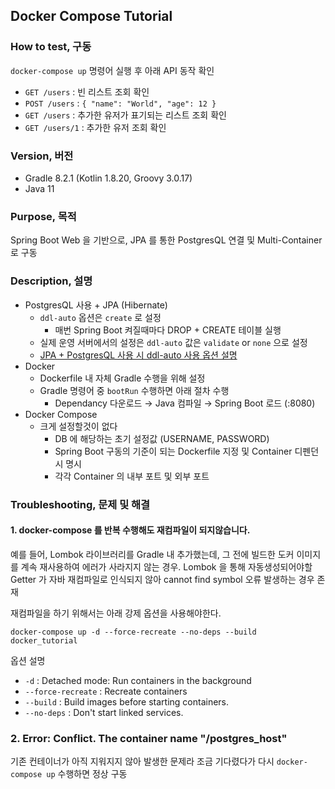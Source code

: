 ## Docker Compose Tutorial

### How to test, 구동

`docker-compose up` 명령어 실행 후 아래 API 동작 확인

- `GET /users` : 빈 리스트 조회 확인
- `POST /users` : `{ "name": "World", "age": 12 }`
- `GET /users` : 추가한 유저가 표기되는 리스트 조회 확인
- `GET /users/1` : 추가한 유저 조회 확인

### Version, 버전

- Gradle 8.2.1 (Kotlin 1.8.20, Groovy 3.0.17)
- Java 11

### Purpose, 목적
Spring Boot Web 을 기반으로, JPA 를 통한 PostgresQL 연결 및 Multi-Container 로 구동  

### Description, 설명

* PostgresQL 사용 + JPA (Hibernate)
  * `ddl-auto` 옵션은 `create` 로 설정
    * 매번 Spring Boot 켜질때마다 DROP + CREATE 테이블 실행 
  * 실제 운영 서버에서의 설정은 `ddl-auto` 값은 `validate` or `none` 으로 설정
  * [JPA + PostgresQL 사용 시 ddl-auto 사용 옵션 설명](https://smpark1020.tistory.com/140)
* Docker
  * Dockerfile 내 자체 Gradle 수행을 위해 설정
  * Gradle 명령어 중 `bootRun` 수행하면 아래 절차 수행
    * Dependancy 다운로드 → Java 컴파일 → Spring Boot 로드 (:8080)
* Docker Compose
  * 크게 설정할것이 없다
    * DB 에 해당하는 초기 설정값 (USERNAME, PASSWORD)
    * Spring Boot 구동의 기준이 되는 Dockerfile 지정 및 Container 디펜던시 명시
    * 각각 Container 의 내부 포트 및 외부 포트

### Troubleshooting, 문제 및 해결

#### 1. docker-compose 를 반복 수행해도 재컴파일이 되지않습니다.
예를 들어, Lombok 라이브러리를 Gradle 내 추가했는데, 그 전에 빌드한 도커 이미지를 계속 재사용하여 에러가 사라지지 않는 경우.
Lombok 을 통해 자동생성되어야할 Getter 가 자바 재컴파일로 인식되지 않아 cannot find symbol 오류 발생하는 경우 존재

재컴파일을 하기 위해서는 아래 강제 옵션을 사용해야한다.

`docker-compose up -d --force-recreate --no-deps --build docker_tutorial`

옵션 설명

- `-d` : Detached mode: Run containers in the background
- `--force-recreate` : Recreate containers
- `--build` : Build images before starting containers.
- `--no-deps` : Don't start linked services.

### 2. Error: Conflict. The container name "/postgres_host" 

기존 컨테이너가 아직 지워지지 않아 발생한 문제라 조금 기다렸다가 다시 `docker-compose up` 수행하면 정상 구동
